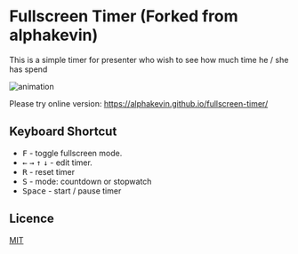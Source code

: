 # Fullscreen Timer (Forked from alphakevin)

This is a simple timer for presenter who wish to see how much time he / she has spend

![animation](docs/animate.gif)

Please try online version: https://alphakevin.github.io/fullscreen-timer/

## Keyboard Shortcut

* <kbd>F</kbd> - toggle fullscreen mode.
* <kbd>←</kbd> <kbd>→</kbd> <kbd>↑</kbd> <kbd>↓</kbd> - edit timer.
* <kbd>R</kbd> - reset timer
* <kbd>S</kbd> - mode: countdown or stopwatch
* <kbd>Space</kbd> - start / pause timer

## Licence

[MIT](./LICENSE)
